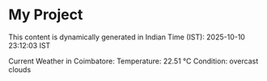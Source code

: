 # My Project

This content is dynamically generated in Indian Time (IST): 2025-10-10 23:12:03 IST


Current Weather in Coimbatore:
Temperature: 22.51 °C
Condition: overcast clouds
